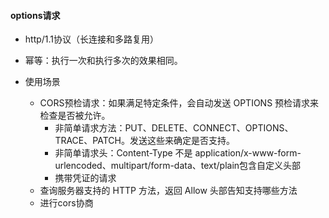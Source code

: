 


#### options请求

- http/1.1协议（长连接和多路复用）
- 幂等：执行一次和执行多次的效果相同。

- 使用场景
    - CORS预检请求：如果满足特定条件，会自动发送 OPTIONS 预检请求来检查是否被允许。
        - 非简单请求方法：PUT、DELETE、CONNECT、OPTIONS、TRACE、PATCH。发送这些来确定是否支持。
        - 非简单请求头：Content-Type 不是 application/x-www-form-urlencoded、multipart/form-data、text/plain包含自定义头部
        - 携带凭证的请求
    - 查询服务器支持的 HTTP 方法，返回 Allow 头部告知支持哪些方法
    - 进行cors协商



